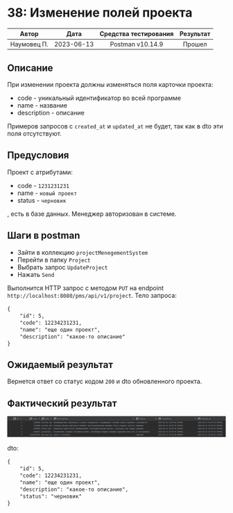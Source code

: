 # 38: Изменение полей проекта

|    Автор    |    Дата    | Средства тестирования | Результат |
|:-----------:|:----------:|:---------------------:|:---------:|
| Наумовец П. | 2023-06-13 |   Postman v10.14.9    |  Прошел   |

## Описание

При изменении проекта должны изменяться поля карточки проекта:

* code - уникальный идентификатор во всей программе
* name - название
* description - описание

Примеров запросов с `created_at` и `updated_at` не будет, так как в dto эти поля отсутствуют.

## Предусловия

Проект с атрибутами:

* code - `1231231231`
* name - `новый проект`
* status - `черновик`

, есть в базе данных. Менеджер авторизован в системе.

## Шаги в postman

* Зайти в коллекцию `projectMenegementSystem`
* Перейти в папку `Project`
* Выбрать запрос `UpdateProject`
* Нажать `Send`

Выполнится HTTP запрос с методом `PUT` на endpoint `http://localhost:8080/pms/api/v1/project`. Тело запроса:

```
{
    "id": 5,
    "code": 12234231231,
    "name": "еще один проект",
    "description": "какое-то описание"
}
```

## Ожидаемый результат

Вернется ответ со статус кодом `200` и dto обновленного проекта.

## Фактический результат

![Image alt](https://github.com/PavelNaymovets/project_management_system/blob/develop/doc/test-case/screenshot/project/project_update.PNG)


dto:

```
{
    "id": 5,
    "code": 12234231231,
    "name": "еще один проект",
    "description": "какое-то описание",
    "status": "черновик"
}
```